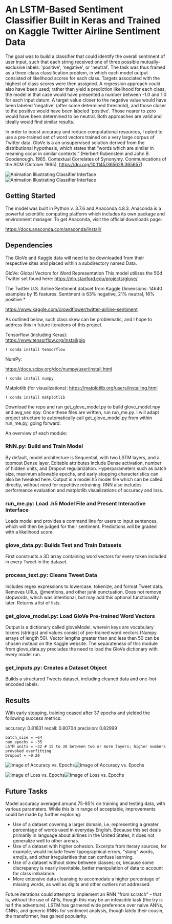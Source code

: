 # An LSTM-Based Sentiment Classifier Built in Keras and Trained on Kaggle Twitter Airline Sentiment Data 
  
The goal was to build a classifier that could identify the overall sentiment of user input, such that each string received one of three possible mutually-exclusive labels: 'positive', 'negative', or 'neutral'. The task was thus framed as a three-class classification problem, in which each model output consisted of likelihood scores for each class. Targets associated with the highest of class scores were then assigned. A regression approach could also have been used; rather than yield a prediction likelihood for each class, the model in that case would have presented a number between -1.0 and 1.0 for each input datum. A target value closer to the negative value would have been labeled 'negative' (after some determined threshold), and those closer to the positive would have been labeled 'positive'. Those nearer to zero would have been determined to be neutral. Both approaches are valid and ideally would find similar results. 

In order to boost accuracy and reduce  computational resources, I opted to use a pre-trained set of word vectors trained on a very large corpus of Twitter data. GloVe is a an unsupervised solution derived from the distributional hypothesis, which states that “words which are similar in meaning occur in similar contexts.” (Herbert Rubenstein and John B. Goodenough. 1965.
Contextual Correlates of Synonymy. Communications of the ACM (October 1965), https://doi.org/10.1145/365628.365657). 

![Animation Illustrating Classifier Interface](Images/example.gif)![Animation Illustrating Classifier Interface](Images/example.gif)

## Getting Started
The model was built in Python v. 3.7.6 and Anaconda 4.8.3. Anaconda is a powerful scientific computing platform which includes its own package and environment manager. To get Anaconda, visit the official downloads page: 

https://docs.anaconda.com/anaconda/install/

## Dependencies
The GloVe and Kaggle data will need to be downloaded from their respective sites and placed within a subdirectory named Data. 

GloVe: Global Vectors for Word Representation 
This model utilizes the 50d Twitter set found here: 
https://nlp.stanford.edu/projects/glove/

The Twitter U.S. Airline Sentiment dataset from Kaggle
Dimensions: 14640 examples by 15 features. Sentiment is 63% negative, 21% neutral, 16% positive.*

https://www.kaggle.com/crowdflower/twitter-airline-sentiment

As outlined below, such class skew can be problematic, and I hope to address this in future iterations of this project. 

Tensorflow (including Keras):  
https://www.tensorflow.org/install/pip
```
! conda install tensorflow
```

NumPy:

https://docs.scipy.org/doc/numpy/user/install.html
```
! conda install numpy
```
Matplotlib (for visualizations): 
https://matplotlib.org/users/installing.html
```
! conda install matplotlib
```

Download the repo and run get_glove_model.py to build glove_model.npy and avg_vec.npy. Once these files are written, run run_me.py. I will adapt project structure to automatically call get_glove_model.py from within run_me.py, going forward. 

An overview of each module: 

### RNN.py: Build and Train Model
By default, model architecture is Sequential, with two LSTM layers, and a topmost Dense layer. Editable attributes include Dense activation, number of hidden units, and Dropout regularization. Hyperparameters such as batch size, maximum allowable epochs, and early stopping characteristics can also be tweaked here. Output is a model.h5 model file which can be called directly, without need for repetitive retraining. RNN also includes performance evaluation and matplotlib visualizations of accuracy and loss.  

### run_me.py: Load .h5 Model File and Present Interactive Interface
Loads model and provides a command line for users to input sentences, which will then be judged for their sentiment. Predictions will be graded with a likelihood score. 

### glove_data.py: Builds Test and Train Datasets
First constructs a 3D array containing word vectors for every token included in every Tweet in the dataset. 

### process_text.py: Cleans Tweet Data
Includes regex expressions to lowercase, tokenize, and format Tweet data. Removes URLs, @mentions, and other junk punctuation. Does not remove stopwords, which was intentional, but may add this optional functionality later. Returns a list of lists. 

### get_glove_model.py: Load GloVe Pre-trained Word Vectors
Output is a dictionary called gloveModel, wherein keys are vocabulary tokens (strings) and values consist of pre-trained word vectors (Numpy arrays of length 50). Vector lengths greater than and less than 50 can be chosen instead on the Kaggle website. 
The separateness of this module from glove_data.py precludes the need to load the GloVe dictionary with every model run. 

### get_inputs.py: Creates a Dataset Object 
Builds a structured Tweets dataset, including cleaned data and one-hot-encoded labels. 

## Results

With early stopping, training ceased after 37 epochs and yielded the following success metrics: 

accuracy: 0.81831
recall: 0.80704
precision: 0.82999

```
batch_size = ~64
num_epochs = ~35
LSTM units = ~32 # 15 to 30 between two or more layers; higher numbers provoked overfitting
Dropout = ~0.20
``` 

![Image of Accuracy vs. Epochs](Images/Figure_9.png)![Image of Accuracy vs. Epochs](Images/Figure_10.png)


![Image of Loss vs. Epochs](Images/Figure_11.png)![Image of Loss vs. Epochs](Images/Figure_12.png)

## Future Tasks
Model accuracy averaged around 75-85% on training and testing data, with various parameters. 
While this is in range of acceptable, improvements could be made by further exploring:  

* Use of a dataset covering a larger domain, i.e. representing a greater percentage of words used in everyday English. Because this set deals primarily in language about airlines in the United States, it does not generalize well to other arenas.
* Use of a dataset with higher cohesion. Excerpts from iterary sources, for example, would include fewer typographical errors, "slang" words, emojis, and other irregularities that can confuse learning. 
* Use of a dataset without skew between classes; or, because some discrepancy is nearly inevitable, better manipulation of data to account for class imbalance. 
* More extensive data cleansing to accomodate a higher percentage of missing words, as well as digits and other outliers not addressed. 

Future iterations could attempt to implement an RNN "from scratch" - that is, without the use of APIs, though this may be an infeasible task (the try is half the adventure). LSTM has garnered wide preference over naive ANNs, CNNs, and generic RNNs for sentiment analysis, though lately their cousin, the transformer, has gained popularity. 